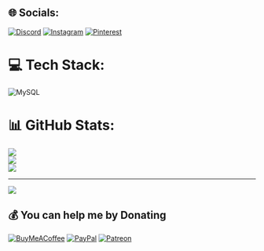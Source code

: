 
## 🌐 Socials:
[![Discord](https://img.shields.io/badge/Discord-%237289DA.svg?logo=discord&logoColor=white)](https://discord.gg/https://discord.gg/anzuline) [![Instagram](https://img.shields.io/badge/Instagram-%23E4405F.svg?logo=Instagram&logoColor=white)](https://instagram.com/yourznch) [![Pinterest](https://img.shields.io/badge/Pinterest-%23E60023.svg?logo=Pinterest&logoColor=white)](https://pinterest.com/yourznch) 

# 💻 Tech Stack:
![MySQL](https://img.shields.io/badge/mysql-%2300000f.svg?style=flat&logo=mysql&logoColor=white)
# 📊 GitHub Stats:
![](https://github-readme-stats.vercel.app/api?username=yourznch&theme=radical&hide_border=false&include_all_commits=false&count_private=true)<br/>
![](https://github-readme-streak-stats.herokuapp.com/?user=yourznch&theme=radical&hide_border=false)<br/>
![](https://github-readme-stats.vercel.app/api/top-langs/?username=yourznch&theme=radical&hide_border=false&include_all_commits=false&count_private=true&layout=compact)

---
[![](https://visitcount.itsvg.in/api?id=yourznch&icon=5&color=4)](https://visitcount.itsvg.in)

  ## 💰 You can help me by Donating
  [![BuyMeACoffee](https://img.shields.io/badge/Buy%20Me%20a%20Coffee-ffdd00?style=for-the-badge&logo=buy-me-a-coffee&logoColor=black)](https://buymeacoffee.com/yourznch) [![PayPal](https://img.shields.io/badge/PayPal-00457C?style=for-the-badge&logo=paypal&logoColor=white)](https://paypal.me/yourznch) [![Patreon](https://img.shields.io/badge/Patreon-F96854?style=for-the-badge&logo=patreon&logoColor=white)](https://patreon.com/yourznch) 
